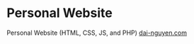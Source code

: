 # Personal Website
Personal Website (HTML, CSS, JS, and PHP)
[dai-nguyen.com](https://dai-nguyen.com)
